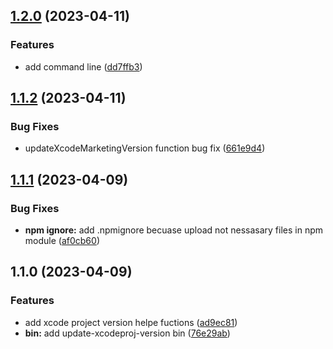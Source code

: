

## [1.2.0](https://github.com/Kwonkunkun/update-xcodeproj-version/compare/v1.1.2...v1.2.0) (2023-04-11)


### Features

* add command line ([dd7ffb3](https://github.com/Kwonkunkun/update-xcodeproj-version/commit/dd7ffb39dd31cbe3155b2f7dba8f7d99d25a7cbf))

## [1.1.2](https://github.com/Kwonkunkun/update-xcodeproj-version/compare/v1.1.1...v1.1.2) (2023-04-11)


### Bug Fixes

* updateXcodeMarketingVersion function bug fix ([661e9d4](https://github.com/Kwonkunkun/update-xcodeproj-version/commit/661e9d40dd239bc04a4eb53ba68b44f74b44f4cf))

## [1.1.1](https://github.com/Kwonkunkun/update-xcodeproj-version/compare/v1.1.0...v1.1.1) (2023-04-09)


### Bug Fixes

* **npm ignore:** add .npmignore becuase upload not nessasary files in npm module ([af0cb60](https://github.com/Kwonkunkun/update-xcodeproj-version/commit/af0cb60000a25800c6863c77a0e5e85a4d93a12b))

## 1.1.0 (2023-04-09)


### Features

* add xcode project version helpe fuctions ([ad9ec81](https://github.com/Kwonkunkun/update-xcodeproj-version/commit/ad9ec81662b03f7dced1b7db7332df0a803adaa6))
* **bin:** add update-xcodeproj-version bin ([76e29ab](https://github.com/Kwonkunkun/update-xcodeproj-version/commit/76e29ab346f2b915d6520d59dfd3e8cb71c065f4))